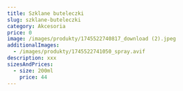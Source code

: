 ```yaml
---
title: Szklane buteleczki
slug: szklane-buteleczki
category: Akcesoria
price: 0
image: /images/produkty/1745522740817_download (2).jpeg
additionalImages:
  - /images/produkty/1745522741050_spray.avif
description: xxx
sizesAndPrices:
  - size: 200ml
    price: 44
---
```


